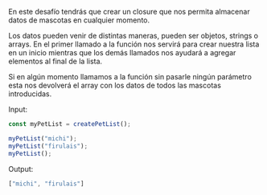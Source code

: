 En este desafío tendrás que crear un closure que nos permita almacenar datos de mascotas en cualquier momento.

Los datos pueden venir de distintas maneras, pueden ser objetos, strings o arrays. En el primer llamado a la función nos servirá para crear nuestra lista en un inicio mientras que los demás llamados nos ayudará a agregar elementos al final de la lista.

Si en algún momento llamamos a la función sin pasarle ningún parámetro esta nos devolverá el array con los datos de todos las mascotas introducidas.

Input:

```js
const myPetList = createPetList();

myPetList("michi");
myPetList("firulais");
myPetList();
```

Output:

```js
["michi", "firulais"]
```